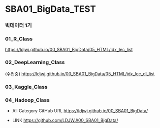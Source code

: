 # SBA01_BigData_TEST

### 빅데이터 1기
### 01_R_Class  
https://ldjwj.github.io/00_SBA01_BigData/05_HTML/idx_lec_list

### 02_DeepLearning_Class 
(수업중) https://ldjwj.github.io/00_SBA01_BigData/05_HTML/idx_lec_dl_list

### 03_Kaggle_Class 
### 04_Hadoop_Class

* All Category GitHub URL
https://ldjwj.github.io/00_SBA01_BigData/

* LINK
https://github.com/LDJWJ/00_SBA01_BigData/


